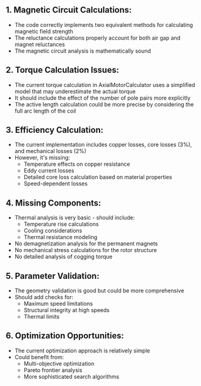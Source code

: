 ## 1. Magnetic Circuit Calculations:
- The code correctly implements two equivalent methods for calculating magnetic field strength
- The reluctance calculations properly account for both air gap and magnet reluctances
- The magnetic circuit analysis is mathematically sound

## 2. Torque Calculation Issues:
- The current torque calculation in AxialMotorCalculator uses a simplified model that may underestimate the actual torque
- It should include the effect of the number of pole pairs more explicitly
- The active length calculation could be more precise by considering the full arc length of the coil

## 3. Efficiency Calculation:
- The current implementation includes copper losses, core losses (3%), and mechanical losses (2%)
- However, it's missing:
  - Temperature effects on copper resistance
  - Eddy current losses
  - Detailed core loss calculation based on material properties
  - Speed-dependent losses

## 4. Missing Components:
- Thermal analysis is very basic - should include:
  - Temperature rise calculations
  - Cooling considerations
  - Thermal resistance modeling
- No demagnetization analysis for the permanent magnets
- No mechanical stress calculations for the rotor structure
- No detailed analysis of cogging torque

## 5. Parameter Validation:
- The geometry validation is good but could be more comprehensive
- Should add checks for:
  - Maximum speed limitations
  - Structural integrity at high speeds
  - Thermal limits

## 6. Optimization Opportunities:
- The current optimization approach is relatively simple
- Could benefit from:
  - Multi-objective optimization
  - Pareto frontier analysis
  - More sophisticated search algorithms
